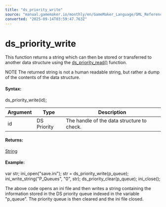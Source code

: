 ```yaml
---
title: "ds_priority_write"
source: "manual.gamemaker.io/monthly/en/GameMaker_Language/GML_Reference/Data_Structures/DS_Priority_Queues/ds_priority_write.htm"
converted: "2025-09-14T03:59:47.763Z"
---
```


# ds\_priority\_write

This function returns a string which can then be stored or transferred to another data structure using the [ds\_priority\_read()](ds_priority_read.md) function.

NOTE The returned string is not a human readable string, but rather a dump of the contents of the data structure.

#### Syntax:

ds\_priority\_write(id);

| Argument | Type | Description |
| --- | --- | --- |
| id | DS Priority | The handle of the data structure to check. |

#### Returns:

[String](../../../../../../../GameMaker_Language/GML_Overview/Data_Types.md)

#### Example:

var str;
ini\_open("save.ini");
str = ds\_priority\_write(p\_queue);
ini\_write\_string("P\_Queues", "0", str);
ds\_priority\_clear(p\_queue);
ini\_close();

The above code opens an ini file and then writes a string containing the information stored in the DS priority queue indexed in the variable "p\_queue". The priority queue is then cleared and the ini file closed.
